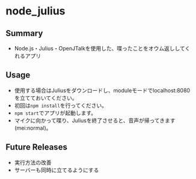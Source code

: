 # node_julius
## Summary
* Node.js・Julius・OpenJTalkを使用した、喋ったことをオウム返ししてくれるアプリ

## Usage
* 使用する場合はJuliusをダウンロードし、moduleモードでlocalhost:8080を立てておいてください。
* 初回は```npm install```を行ってください。
* ```npm start```でアプリが起動します。
* マイクに向かって喋り、Juliusを終了させると、音声が帰ってきます(mei:normal)。

## Future Releases
* 実行方法の改善
* サーバーも同時に立てるようにする
